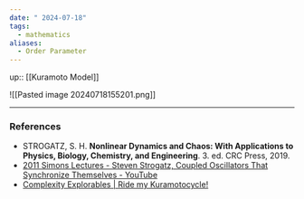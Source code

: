 ```yaml
---
date: " 2024-07-18"
tags:
  - mathematics
aliases:
  - Order Parameter
---
```


up:: [[Kuramoto Model]]

![[Pasted image 20240718155201.png]]


---
### References
- STROGATZ, S. H. **Nonlinear Dynamics and Chaos: With Applications to Physics, Biology, Chemistry, and Engineering**. 3. ed. CRC Press, 2019.
- [2011 Simons Lectures - Steven Strogatz, Coupled Oscillators That Synchronize Themselves - YouTube](https://www.youtube.com/watch?v=5zFDMyQ8z8g&list=PLZQSCiYQXGz8QIEgXyfF8uiiCpkGJuzhr&index=2)
- [Complexity Explorables | Ride my Kuramotocycle!](https://www.complexity-explorables.org/explorables/ride-my-kuramotocycle/)